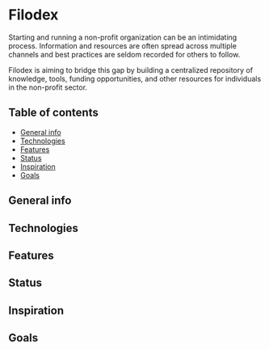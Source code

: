 # Filodex

Starting and running a non-profit organization can be an intimidating process. Information and resources are often spread across multiple channels and best practices are seldom recorded for others to follow.

Filodex is aiming to bridge this gap by building a centralized repository of knowledge, tools, funding opportunities, and other resources for individuals in the non-profit sector. 

## Table of contents
* [General info](#general-info)
* [Technologies](#technologies)
* [Features](#features)
* [Status](#status)
* [Inspiration](#setup)
* [Goals](#goals)

## General info
	
## Technologies

	
## Features

## Status

## Inspiration

## Goals
